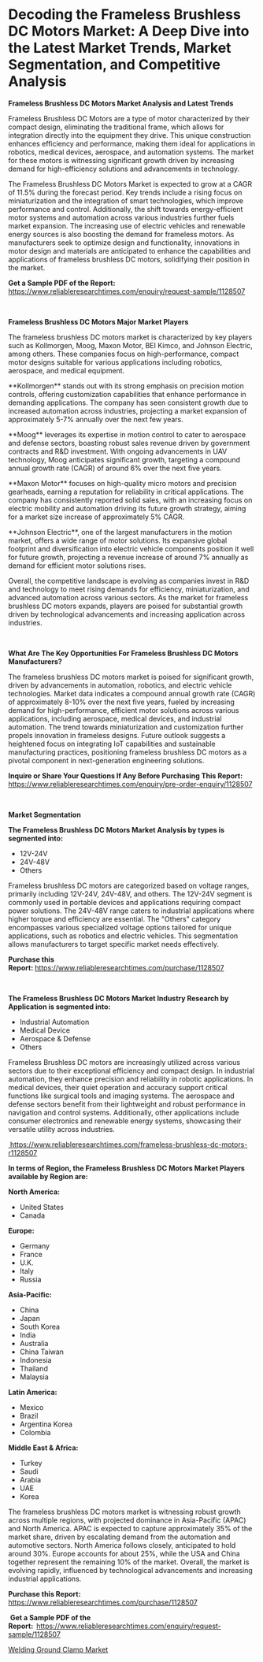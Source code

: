 <p><h1>Decoding the Frameless Brushless DC Motors Market: A Deep Dive into the Latest Market Trends, Market Segmentation, and Competitive Analysis</h1></p><p><strong>Frameless Brushless DC Motors Market Analysis and Latest Trends</strong></p>
<p><p>Frameless Brushless DC Motors are a type of motor characterized by their compact design, eliminating the traditional frame, which allows for integration directly into the equipment they drive. This unique construction enhances efficiency and performance, making them ideal for applications in robotics, medical devices, aerospace, and automation systems. The market for these motors is witnessing significant growth driven by increasing demand for high-efficiency solutions and advancements in technology.</p><p>The Frameless Brushless DC Motors Market is expected to grow at a CAGR of 11.5% during the forecast period. Key trends include a rising focus on miniaturization and the integration of smart technologies, which improve performance and control. Additionally, the shift towards energy-efficient motor systems and automation across various industries further fuels market expansion. The increasing use of electric vehicles and renewable energy sources is also boosting the demand for frameless motors. As manufacturers seek to optimize design and functionality, innovations in motor design and materials are anticipated to enhance the capabilities and applications of frameless brushless DC motors, solidifying their position in the market.</p></p>
<p><strong>Get a Sample PDF of the Report:&nbsp;</strong> <a href="https://www.reliableresearchtimes.com/enquiry/request-sample/1128507?utm_campaign=2007&utm_medium=2&utm_source=Github&utm_content=ia&utm_term=16022025&utm_id=frameless-brushless-dc-motors">https://www.reliableresearchtimes.com/enquiry/request-sample/1128507</a></p>
<p>&nbsp;</p>
<p><strong>Frameless Brushless DC Motors Major Market Players</strong></p>
<p><p>The frameless brushless DC motors market is characterized by key players such as Kollmorgen, Moog, Maxon Motor, BEI Kimco, and Johnson Electric, among others. These companies focus on high-performance, compact motor designs suitable for various applications including robotics, aerospace, and medical equipment.</p><p>**Kollmorgen** stands out with its strong emphasis on precision motion controls, offering customization capabilities that enhance performance in demanding applications. The company has seen consistent growth due to increased automation across industries, projecting a market expansion of approximately 5-7% annually over the next few years.</p><p>**Moog** leverages its expertise in motion control to cater to aerospace and defense sectors, boasting robust sales revenue driven by government contracts and R&D investment. With ongoing advancements in UAV technology, Moog anticipates significant growth, targeting a compound annual growth rate (CAGR) of around 6% over the next five years.</p><p>**Maxon Motor** focuses on high-quality micro motors and precision gearheads, earning a reputation for reliability in critical applications. The company has consistently reported solid sales, with an increasing focus on electric mobility and automation driving its future growth strategy, aiming for a market size increase of approximately 5% CAGR.</p><p>**Johnson Electric**, one of the largest manufacturers in the motion market, offers a wide range of motor solutions. Its expansive global footprint and diversification into electric vehicle components position it well for future growth, projecting a revenue increase of around 7% annually as demand for efficient motor solutions rises.</p><p>Overall, the competitive landscape is evolving as companies invest in R&D and technology to meet rising demands for efficiency, miniaturization, and advanced automation across various sectors. As the market for frameless brushless DC motors expands, players are poised for substantial growth driven by technological advancements and increasing application across industries.</p></p>
<p>&nbsp;</p>
<p><strong>What Are The Key Opportunities For Frameless Brushless DC Motors Manufacturers?</strong></p>
<p><p>The frameless brushless DC motors market is poised for significant growth, driven by advancements in automation, robotics, and electric vehicle technologies. Market data indicates a compound annual growth rate (CAGR) of approximately 8-10% over the next five years, fueled by increasing demand for high-performance, efficient motor solutions across various applications, including aerospace, medical devices, and industrial automation. The trend towards miniaturization and customization further propels innovation in frameless designs. Future outlook suggests a heightened focus on integrating IoT capabilities and sustainable manufacturing practices, positioning frameless brushless DC motors as a pivotal component in next-generation engineering solutions.</p></p>
<p><strong>Inquire or Share Your Questions If Any Before Purchasing This Report:</strong> <a href="https://www.reliableresearchtimes.com/enquiry/pre-order-enquiry/1128507?utm_campaign=2007&utm_medium=2&utm_source=Github&utm_content=ia&utm_term=16022025&utm_id=frameless-brushless-dc-motors">https://www.reliableresearchtimes.com/enquiry/pre-order-enquiry/1128507</a></p>
<p>&nbsp;</p>
<p><strong>Market Segmentation</strong></p>
<p><strong>The Frameless Brushless DC Motors Market Analysis by types is segmented into:</strong></p>
<p><ul><li>12V-24V</li><li>24V-48V</li><li>Others</li></ul></p>
<p><p>Frameless brushless DC motors are categorized based on voltage ranges, primarily including 12V-24V, 24V-48V, and others. The 12V-24V segment is commonly used in portable devices and applications requiring compact power solutions. The 24V-48V range caters to industrial applications where higher torque and efficiency are essential. The "Others" category encompasses various specialized voltage options tailored for unique applications, such as robotics and electric vehicles. This segmentation allows manufacturers to target specific market needs effectively.</p></p>
<p><strong>Purchase this Report:&nbsp;</strong><a href="https://www.reliableresearchtimes.com/purchase/1128507?utm_campaign=2007&utm_medium=2&utm_source=Github&utm_content=ia&utm_term=16022025&utm_id=frameless-brushless-dc-motors">https://www.reliableresearchtimes.com/purchase/1128507</a></p>
<p>&nbsp;</p>
<p><strong>The Frameless Brushless DC Motors Market Industry Research by Application is segmented into:</strong></p>
<p><ul><li>Industrial Automation</li><li>Medical Device</li><li>Aerospace & Defense</li><li>Others</li></ul></p>
<p><p>Frameless Brushless DC motors are increasingly utilized across various sectors due to their exceptional efficiency and compact design. In industrial automation, they enhance precision and reliability in robotic applications. In medical devices, their quiet operation and accuracy support critical functions like surgical tools and imaging systems. The aerospace and defense sectors benefit from their lightweight and robust performance in navigation and control systems. Additionally, other applications include consumer electronics and renewable energy systems, showcasing their versatile utility across industries.</p></p>
<p><a href="https://www.reliableresearchtimes.com/frameless-brushless-dc-motors-r1128507?utm_campaign=2007&utm_medium=2&utm_source=Github&utm_content=ia&utm_term=16022025&utm_id=frameless-brushless-dc-motors">&nbsp;https://www.reliableresearchtimes.com/frameless-brushless-dc-motors-r1128507</a></p>
<p><strong>In terms of Region, the Frameless Brushless DC Motors Market Players available by Region are:</strong></p>
<p>
    <p> <strong> North America: </strong>
        <ul>
            <li>United States</li>
            <li>Canada</li>
        </ul>
        </p> 
    <p> <strong> Europe: </strong>
        <ul>
            <li>Germany</li>
            <li>France</li>
            <li>U.K.</li>
            <li>Italy</li>
            <li>Russia</li>
        </ul>
        </p> 
    <p> <strong> Asia-Pacific: </strong>
        <ul>
            <li>China</li>
            <li>Japan</li>
            <li>South Korea</li>
            <li>India</li>
            <li>Australia</li>
            <li>China Taiwan</li>
            <li>Indonesia</li>
            <li>Thailand</li>
            <li>Malaysia</li>
        </ul>
        </p> 
    <p> <strong> Latin America: </strong>
        <ul>
            <li>Mexico</li>
            <li>Brazil</li>
            <li>Argentina Korea</li>
            <li>Colombia</li>
        </ul>
        </p> 
    <p> <strong> Middle East & Africa: </strong>
        <ul>
            <li>Turkey</li>
            <li>Saudi</li>
            <li>Arabia</li>
            <li>UAE</li>
            <li>Korea</li>
        </ul>
    </p>
    </p>
<p><p>The frameless brushless DC motors market is witnessing robust growth across multiple regions, with projected dominance in Asia-Pacific (APAC) and North America. APAC is expected to capture approximately 35% of the market share, driven by escalating demand from the automation and automotive sectors. North America follows closely, anticipated to hold around 30%. Europe accounts for about 25%, while the USA and China together represent the remaining 10% of the market. Overall, the market is evolving rapidly, influenced by technological advancements and increasing industrial applications.</p></p>
<p><strong>Purchase this Report: </strong><a href="https://www.reliableresearchtimes.com/purchase/1128507?utm_campaign=2007&utm_medium=2&utm_source=Github&utm_content=ia&utm_term=16022025&utm_id=frameless-brushless-dc-motors">https://www.reliableresearchtimes.com/purchase/1128507</a></p>
<p>&nbsp;<strong>Get a Sample PDF of the Report:&nbsp;&nbsp;</strong><a href="https://www.reliableresearchtimes.com/enquiry/request-sample/1128507?utm_campaign=2007&utm_medium=2&utm_source=Github&utm_content=ia&utm_term=16022025&utm_id=frameless-brushless-dc-motors">https://www.reliableresearchtimes.com/enquiry/request-sample/1128507</a></p>
<p><strong></strong></p>
<p><p><a href="https://github.com/angelajermaine/Market-Research-Report-List-6/blob/main/welding-ground-clamp-market.md?utm_campaign=2007&utm_medium=2&utm_source=Github&utm_content=ia&utm_term=16022025&utm_id=frameless-brushless-dc-motors">Welding Ground Clamp Market</a></p></p>
